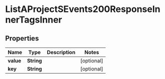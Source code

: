 

# ListAProjectSEvents200ResponseInnerTagsInner


## Properties

| Name | Type | Description | Notes |
|------------ | ------------- | ------------- | -------------|
|**value** | **String** |  |  [optional] |
|**key** | **String** |  |  [optional] |



